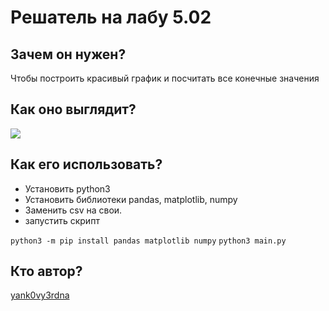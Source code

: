 
# Решатель на лабу 5.02

## Зачем он нужен?

Чтобы построить красивый график и посчитать все конечные значения

## Как оно выглядит?

![](https://i.imgur.com/mvuGANl.png)

## Как его использовать?

- Установить python3
- Установить библиотеки pandas, matplotlib, numpy
- Заменить csv на свои.
- запустить скрипт

```python3 -m pip install pandas matplotlib numpy```
```python3 main.py```

## Кто автор?

[yank0vy3rdna](http://yank0vy3rdna.ru/)

